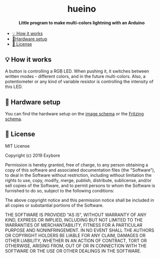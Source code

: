 <div align="center">
  <h1>hueino</h1>
  <h4>Little program to make multi-colors lightning with an Arduino</h4>
</div>

- [💡 How it works](#-how-it-works)
- [🔌Hardware setup](#-hardware-setup)
- [🔐 License](#-license)

## 💡 How it works

A button is controlling a RGB LED. When pushing it, it switches between written modes - different colors, and in the future multi-colors. Also, a potentiometer or any kind of variable resistor is controlling the intensity of this LED.

## 🔌 Hardware setup

You can find the hardware setup on the [image schema](docs/shema.png) or the [Fritzing schema](docs/schema.fzz).

## 🔐 License

MIT License

Copyright (c) 2019 Exybore

Permission is hereby granted, free of charge, to any person obtaining a copy
of this software and associated documentation files (the "Software"), to deal
in the Software without restriction, including without limitation the rights
to use, copy, modify, merge, publish, distribute, sublicense, and/or sell
copies of the Software, and to permit persons to whom the Software is
furnished to do so, subject to the following conditions:

The above copyright notice and this permission notice shall be included in all
copies or substantial portions of the Software.

THE SOFTWARE IS PROVIDED "AS IS", WITHOUT WARRANTY OF ANY KIND, EXPRESS OR
IMPLIED, INCLUDING BUT NOT LIMITED TO THE WARRANTIES OF MERCHANTABILITY,
FITNESS FOR A PARTICULAR PURPOSE AND NONINFRINGEMENT. IN NO EVENT SHALL THE
AUTHORS OR COPYRIGHT HOLDERS BE LIABLE FOR ANY CLAIM, DAMAGES OR OTHER
LIABILITY, WHETHER IN AN ACTION OF CONTRACT, TORT OR OTHERWISE, ARISING FROM,
OUT OF OR IN CONNECTION WITH THE SOFTWARE OR THE USE OR OTHER DEALINGS IN THE
SOFTWARE.

